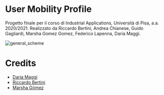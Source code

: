# User Mobility Profile



Progetto finale per il corso di Industrial Applications, Università di Pisa, a.a. 2020/2021.
Realizzato da Riccardo Bertini, Andrea Chianese, Guido Gagliardi, Marsha Gomez Gomez, Federico Lapenna, Daria Maggi.

![general_scheme](https://github.com/dariamaggi/AutomativeSystem/blob/main/img/general%20scheme.jpg)


# Credits
* [Daria Maggi](https://github.com/dariamaggi)
* [Riccardo Bertini](https://github.com/RickyDenton)
* [Marsha Gómez](https://github.com/MarshaGomez)
